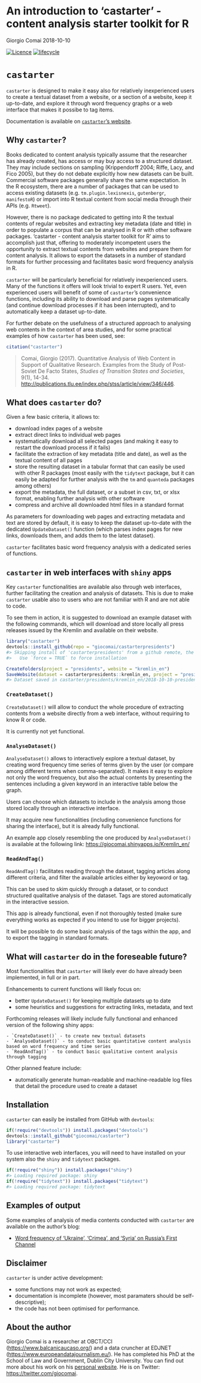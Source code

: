 An introduction to ‘castarter’ - content analysis starter toolkit for R
================
Giorgio Comai
2018-10-10

[![Licence](https://img.shields.io/badge/licence-GPL--3-blue.svg)](https://www.gnu.org/licenses/gpl-3.0.en.html)
[![lifecycle](https://img.shields.io/badge/lifecycle-maturing-blue.svg)](https://www.tidyverse.org/lifecycle/#maturing)

<!-- README.md is generated from README.Rmd. Please edit that file -->

# `castarter`

`castarter` is designed to make it easy also for relatively
inexperienced users to create a textual dataset from a website, or a
section of a website, keep it up-to-date, and explore it through word
frequency graphs or a web interface that makes it possibe to tag items.

Documentation is available on [`castarter`’s
website](https://giocomai.github.io/castarter).

## Why `castarter`?

Books dedicated to content analysis typically assume that the researcher
has already created, has access or may buy access to a structured
dataset. They may include sections on sampling (Krippendorff 2004;
Riffe, Lacy, and Fico 2005), but they do not debate explicitly how new
datasets can be built. Commercial software packages generally share the
same expectation. In the R ecosystem, there are a number of packages
that can be used to access existing datasets (e.g.
`tm.plugin.lexisnexis`, `gutenbergr`, `manifestoR`) or import into R
textual content from social media through their APIs (e.g. `Rtweet`).

However, there is no package dedicated to getting into R the textual
contents of regular websites and extracting key metadata (date and
title) in order to populate a corpus that can be analysed in R or with
other software packages. ‘castarter - content analysis starter toolkit
for R’ aims to accomplish just that, offering to moderately incompetent
users the opportunity to extract textual contents from websites and
prepare them for content analysis. It allows to export the datasets in a
number of standard formats for further processing and facilitates basic
word frequency analysis in R.

`castarter` will be particularly beneficial for relatively inexperienced
users. Many of the functions it offers will look trivial to expert R
users. Yet, even experienced users will benefit of some of `castarter`’s
convenience functions, including its ability to download and parse pages
systematically (and continue download processes if it has been
interrupted), and to automatically keep a dataset up-to-date.

For further debate on the usefulness of a structured approach to
analysing web contents in the context of area studies, and for some
practical examples of how `castarter` has been used, see:

``` r
citation("castarter")
```

> Comai, Giorgio (2017). Quantitative Analysis of Web Content in Support
> of Qualitative Research. Examples from the Study of Post-Soviet De
> Facto States, *Studies of Transition States and Societies*, 9(1),
> 14-34.
> <http://publications.tlu.ee/index.php/stss/article/view/346/446>.

## What does `castarter` do?

Given a few basic criteria, it allows to:

  - download index pages of a website
  - extract direct links to individual web pages
  - systematically download all selected pages (and making it easy to
    restart the download process if it fails)
  - facilitate the extraction of key metadata (title and date), as well
    as the textual content of all pages
  - store the resulting dataset in a tabular format that can easily be
    used with other R packages (most easily with the `tidytext` package,
    but it can easily be adapted for further analysis with the `tm` and
    `quanteda` packages among others)
  - export the metadata, the full dataset, or a subset in csv, txt, or
    xlsx format, enabling further analysis with other software
  - compress and archive all downloaded html files in a standard format

As parameters for downloading web pages and extracting metadata and text
are stored by default, it is easy to keep the dataset up-to-date with
the dedicated `UpdateDataset()` function (which parses index pages for
new links, downloads them, and adds them to the latest dataset).

`castarter` facilitates basic word frequency analysis with a dedicated
series of functions.

## `castarter` in web interfaces with `shiny` apps

Key `castarter` functionalities are available also through web
interfaces, further facilitating the creation and analysis of datasets.
This is due to make `castarter` usable also to users who are not
familiar with R and are not able to code.

To see them in action, it is suggested to download an example dataset
with the following commands, which will download and store locally all
press releases issued by the Kremlin and available on their website.

``` r
library("castarter")
devtools::install_github(repo = "giocomai/castarterpresidents")
#> Skipping install of 'castarterpresidents' from a github remote, the SHA1 (3c809129) has not changed since last install.
#>   Use `force = TRUE` to force installation

CreateFolders(project = "presidents", website = "kremlin_en")
SaveWebsite(dataset = castarterpresidents::kremlin_en, project = "presidents", website = "kremlin_en")
#> Dataset saved in castarter/presidents/kremlin_en/2018-10-10-presidents-kremlin_en-dataset.rds
```

### `CreateDataset()`

`CreateDataset()` will allow to conduct the whole procedure of
extracting contents from a website directly from a web interface,
without requiring to know R or code.

It is currently not yet functional.

### `AnalyseDataset()`

`AnalyseDataset()` allows to interactively explore a textual dataset, by
creating word frequency time series of terms given by the user (or
compare among different terms when comma-separated). It makes it easy to
explore not only the word frequency, but also the actual contents by
presenting the sentences including a given keyword in an interactive
table below the graph.

Users can choose which datasets to include in the analysis among those
stored locally through an interactive interface.

It may acquire new functionalities (including convenience functions for
sharing the interface), but it is already fully functional.

An example app closely resembling the one produced by `AnalyseDataset()`
is available at the following link:
<https://giocomai.shinyapps.io/Kremlin_en/>

### `ReadAndTag()`

`ReadAndTag()` facilitates reading through the dataset, tagging articles
along different criteria, and filter the available articles either by
keyoword or tag.

This can be used to skim quickly through a dataset, or to conduct
structured qualitative analysis of the dataset. Tags are stored
automatically in the interactive session.

This app is already functional, even if not thoroughly tested (make sure
everything works as expected if you intend to use for bigger projects).

It will be possible to do some basic analysis of the tags within the
app, and to export the tagging in standard formats.

## What will `castarter` do in the foreseable future?

Most functionalities that `castarter` will likely ever do have already
been implemented, in full or in part.

Enhancements to current functions will likely focus on:

  - better `UpdateDataset()` for keeping multiple datasets up to date
  - some heuristics and suggestions for extracting links, metadata, and
    text

Forthcoming releases will likely include fully functional and enhanced
version of the following shiny apps:

    - `CreateDataset()` - to create new textual datasets
    - `AnalyseDataset()` - to conduct basic quantitative content analysis based on word frequency and time series
    - `ReadAndTag()` - to conduct basic qualitative content analysis through tagging

Other planned feature include:

  - automatically generate human-readable and machine-readable log files
    that detail the procedure used to create a dataset

## Installation

`castarter` can easily be installed from GitHub with `devtools`:

``` r
if(!require("devtools")) install.packages("devtools")
devtools::install_github("giocomai/castarter")
library("castarter")
```

To use interactive web interfaces, you will need to have installed on
your system also the `shiny` and `tidytext` packages.

``` r
if(!require("shiny")) install.packages("shiny")
#> Loading required package: shiny
if(!require("tidytext")) install.packages("tidytext")
#> Loading required package: tidytext
```

## Examples of output

Some examples of analysis of media contents conducted with `castarter`
are available on the author’s blog:

  - [Word frequency of ‘Ukraine’, ‘Crimea’, and ‘Syria’ on Russia’s
    First
    Channel](http://www.giorgiocomai.eu/2015/11/03/word-frequency-of-ukraine-crimea-and-syria-on-russias-first-channel/)

## Disclaimer

`castarter` is under active development:

  - some functions may not work as expected;
  - documentation is incomplete (however, most paramaters should be
    self-descriptive);
  - the code has not been optimised for performance.

## About the author

Giorgio Comai is a researcher at OBCT/CCI
(<https://www.balcanicaucaso.org/>) and a data cruncher at EDJNET
(<https://www.europeandatajournalism.eu/>). He has completed his PhD at
the School of Law and Government, Dublin City University. You can find
out more about his work on his [personal
website](http://giorgiocomai.eu/). He is on Twitter:
<https://twitter.com/giocomai>.
